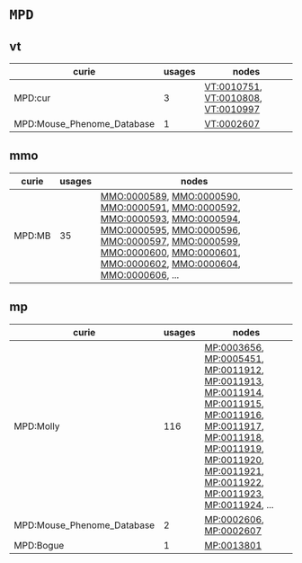 # `MPD`

## vt

| curie                      |   usages | nodes                                                                                                                                             |
|----------------------------|----------|---------------------------------------------------------------------------------------------------------------------------------------------------|
| MPD:cur                    |        3 | [VT:0010751](https://bioregistry.io/VT:0010751), [VT:0010808](https://bioregistry.io/VT:0010808), [VT:0010997](https://bioregistry.io/VT:0010997) |
| MPD:Mouse_Phenome_Database |        1 | [VT:0002607](https://bioregistry.io/VT:0002607)                                                                                                   |

## mmo

| curie   |   usages | nodes                                                                                                                                                                                                                                                                                                                                                                                                                                                                                                                                                                                                                                                                                                                                                                                            |
|---------|----------|--------------------------------------------------------------------------------------------------------------------------------------------------------------------------------------------------------------------------------------------------------------------------------------------------------------------------------------------------------------------------------------------------------------------------------------------------------------------------------------------------------------------------------------------------------------------------------------------------------------------------------------------------------------------------------------------------------------------------------------------------------------------------------------------------|
| MPD:MB  |       35 | [MMO:0000589](https://bioregistry.io/MMO:0000589), [MMO:0000590](https://bioregistry.io/MMO:0000590), [MMO:0000591](https://bioregistry.io/MMO:0000591), [MMO:0000592](https://bioregistry.io/MMO:0000592), [MMO:0000593](https://bioregistry.io/MMO:0000593), [MMO:0000594](https://bioregistry.io/MMO:0000594), [MMO:0000595](https://bioregistry.io/MMO:0000595), [MMO:0000596](https://bioregistry.io/MMO:0000596), [MMO:0000597](https://bioregistry.io/MMO:0000597), [MMO:0000599](https://bioregistry.io/MMO:0000599), [MMO:0000600](https://bioregistry.io/MMO:0000600), [MMO:0000601](https://bioregistry.io/MMO:0000601), [MMO:0000602](https://bioregistry.io/MMO:0000602), [MMO:0000604](https://bioregistry.io/MMO:0000604), [MMO:0000606](https://bioregistry.io/MMO:0000606), ... |

## mp

| curie                      |   usages | nodes                                                                                                                                                                                                                                                                                                                                                                                                                                                                                                                                                                                                                                                                                                                                                              |
|----------------------------|----------|--------------------------------------------------------------------------------------------------------------------------------------------------------------------------------------------------------------------------------------------------------------------------------------------------------------------------------------------------------------------------------------------------------------------------------------------------------------------------------------------------------------------------------------------------------------------------------------------------------------------------------------------------------------------------------------------------------------------------------------------------------------------|
| MPD:Molly                  |      116 | [MP:0003656](https://bioregistry.io/MP:0003656), [MP:0005451](https://bioregistry.io/MP:0005451), [MP:0011912](https://bioregistry.io/MP:0011912), [MP:0011913](https://bioregistry.io/MP:0011913), [MP:0011914](https://bioregistry.io/MP:0011914), [MP:0011915](https://bioregistry.io/MP:0011915), [MP:0011916](https://bioregistry.io/MP:0011916), [MP:0011917](https://bioregistry.io/MP:0011917), [MP:0011918](https://bioregistry.io/MP:0011918), [MP:0011919](https://bioregistry.io/MP:0011919), [MP:0011920](https://bioregistry.io/MP:0011920), [MP:0011921](https://bioregistry.io/MP:0011921), [MP:0011922](https://bioregistry.io/MP:0011922), [MP:0011923](https://bioregistry.io/MP:0011923), [MP:0011924](https://bioregistry.io/MP:0011924), ... |
| MPD:Mouse_Phenome_Database |        2 | [MP:0002606](https://bioregistry.io/MP:0002606), [MP:0002607](https://bioregistry.io/MP:0002607)                                                                                                                                                                                                                                                                                                                                                                                                                                                                                                                                                                                                                                                                   |
| MPD:Bogue                  |        1 | [MP:0013801](https://bioregistry.io/MP:0013801)                                                                                                                                                                                                                                                                                                                                                                                                                                                                                                                                                                                                                                                                                                                    |

